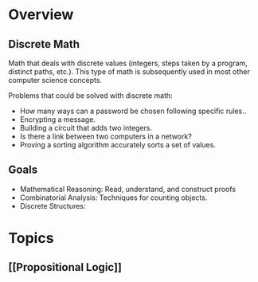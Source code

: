 # Overview

## Discrete Math

Math that deals with discrete values (integers, steps taken by a program, distinct paths, etc.). This type of math is subsequently used in most other computer science concepts.

Problems that could be solved with discrete math:
- How many ways can a password be chosen following specific rules..
- Encrypting a message.
- Building a circuit that adds two integers.
- Is there a link between two computers in a network?
- Proving a sorting algorithm accurately sorts a set of values.

## Goals

- Mathematical Reasoning: Read, understand, and construct proofs
- Combinatorial Analysis: Techniques for counting objects.
- Discrete Structures: 

# Topics

## [[Propositional Logic]]
